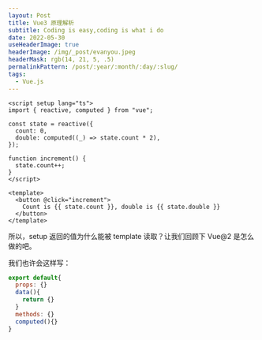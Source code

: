 ```yaml
---
layout: Post
title: Vue3 原理解析
subtitle: Coding is easy,coding is what i do
date: 2022-05-30
useHeaderImage: true
headerImage: /img/_post/evanyou.jpeg
headerMask: rgb(14, 21, 5, .5)
permalinkPattern: /post/:year/:month/:day/:slug/
tags:
  - Vue.js
---
```


```vue
<script setup lang="ts">
import { reactive, computed } from "vue";

const state = reactive({
  count: 0,
  double: computed((_) => state.count * 2),
});

function increment() {
  state.count++;
}
</script>

<template>
  <button @click="increment">
    Count is {{ state.count }}, double is {{ state.double }}
  </button>
</template>
```

所以，setup 返回的值为什么能被 template 读取？让我们回顾下 Vue@2 是怎么做的吧。

我们也许会这样写：

```js
export default{
  props: {}
  data(){
    return {}
  }
  methods: {}
  computed(){}
}
```
